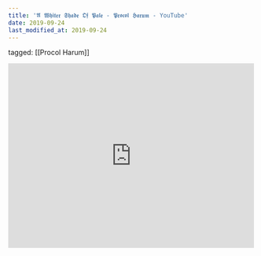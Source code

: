 ```yaml
---
title: '𝕬 𝖂𝖍𝖎𝖙𝖊𝖗 𝕾𝖍𝖆𝖉𝖊 𝕺𝖋 𝕻𝖆𝖑𝖊 - 𝕻𝖗𝖔𝖈𝖔𝖑 𝕳𝖆𝖗𝖚𝖒 - YouTube'
date: 2019-09-24
last_modified_at: 2019-09-24
---
```

tagged: [[Procol Harum]]
<iframe allow="accelerometer; autoplay; clipboard-write; encrypted-media; gyroscope; picture-in-picture" allowfullscreen="" frameborder="0" height="375" id="youtube_iframe" src="https://www.youtube.com/embed/Mb3iPP-tHdA?feature=oembed&amp;enablejsapi=1&amp;origin=https://safe.txmblr.com&amp;wmode=opaque" width="500"></iframe>